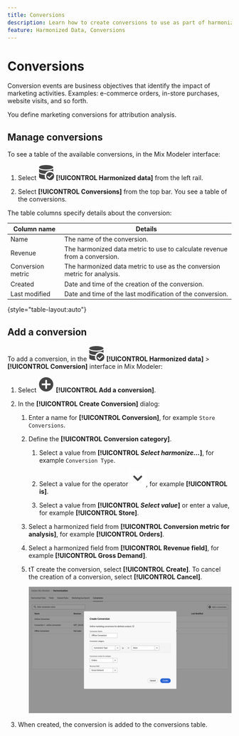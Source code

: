 ```yaml
---
title: Conversions
description: Learn how to create conversions to use as part of harmonizing your data in Mix Modeler.
feature: Harmonized Data, Conversions
---
```


# Conversions

Conversion events are business objectives that identify the impact of marketing activities. Examples: e-commerce orders, in-store purchases, website visits, and so forth.

You define marketing conversions for attribution analysis.

## Manage conversions

To see a table of the available conversions, in the Mix Modeler interface:

1. Select ![DataSearch](../assets/icons/DataCheck.svg) **[!UICONTROL Harmonized data]** from the left rail.
   
1. Select **[!UICONTROL Conversions]** from the top bar. You see a table of the conversions.

The table columns specify details about the conversion:

| Column name | Details |
| --- | ---|
| Name | The name of the conversion.  |
| Revenue | The harmonized data metric to use to calculate revenue from a conversion.  |
| Conversion metric | The harmonized data metric to use as the conversion metric for analysis. |
| Created | Date and time of the creation of the conversion. |
| Last modified | Date and time of the last modification of the conversion. |

{style="table-layout:auto"}

## Add a conversion

To add a conversion, in the ![DataSearch](../assets/icons/DataCheck.svg) **[!UICONTROL Harmonized data]** > **[!UICONTROL Conversion]** interface in Mix Modeler:

1. Select ![Add](../assets/icons/AddCircle.svg) **[!UICONTROL Add a conversion]**.

1. In the **[!UICONTROL Create Conversion]** dialog:

    1. Enter a name for **[!UICONTROL Conversion]**, for example `Store Conversions`.
   
    1. Define the **[!UICONTROL Conversion category]**.

       1. Select a value from **[!UICONTROL *Select harmonize...*]**, for example `Conversion Type`.
   
       1. Select a value for the operator ![Chevron](../assets/icons/ChevronDown.svg), for example **[!UICONTROL is]**.

       1. Select a value from **[!UICONTROL *Select value*]** or enter a value, for example **[!UICONTROL Store]**.

    1. Select a harmonized field from **[!UICONTROL Conversion metric for analysis]**, for example **[!UICONTROL Orders]**.

    1. Select a harmonized field from **[!UICONTROL Revenue field]**, for example **[!UICONTROL Gross Demand]**.

    1. tT create the conversion, select **[!UICONTROL Create]**. To cancel the creation of a conversion, select **[!UICONTROL Cancel]**.

        ![Alt text](../assets/create-conversion.png)

1. When created, the conversion is added to the conversions table.

